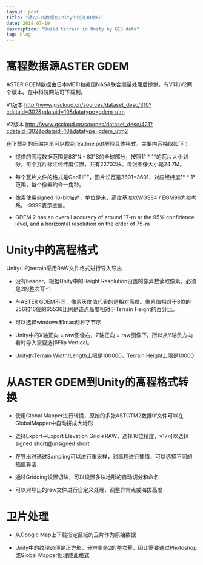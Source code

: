 ```yaml
---
layout: post
title: "通过GIS数据在Unity中创建3D地形"
date: 2018-07-19
description: "Build terrain in Unity by GIS data"
tag: blog
---   
```


# 高程数据源ASTER GDEM

ASTER GDEM数据由日本METI和美国NASA联合测量处理后提供，有V1和V2两个版本。在中科院网站可下载到。

V1版本 http://www.gscloud.cn/sources/dataset_desc/310?cdataid=302&pdataid=10&datatype=gdem_utm

V2版本 http://www.gscloud.cn/sources/dataset_desc/421?cdataid=302&pdataid=10&datatype=gdem_utm2

在下载到的压缩包里可以找到readme.pdf解释具体格式。主要内容抽取如下：

- 提供的高程数据范围是83°N - 83°S的全球部分，按照1° * 1°的瓦片大小划分，每个瓦片标注经纬度位置，共有22702块。每张图像大小是24.7M。

- 每个瓦片文件的格式是GeoTIFF，图片长宽是3601*3601，对应经纬度1° * 1°范围，每个像素约合一角秒。

- 像素使用signed 16-bit描述，单位是米，高度基准以WGS84 / EGM96为参考系。-9999表示空值。

- GDEM 2 has an overall accuracy of around 17-m at the 95% confidence level, and a horizontal resolution on the order of 75-m

# Unity中的高程格式

Unity中的terrain采用RAW文件格式进行导入导出

- 没有header，根据Unity中的Height Resolution设置的像素数读取像素，必须是2的整次幂+1

- 与ASTER GDEM不同，像素灰度值代表的是相对高度。像素值相对于8位的256和16位的65536比例是该点高度相对于Terrain Height的百分比。

- 可以选择windows和mac两种字节序

- Unity中的X轴正向 = raw图像右，Z轴正向 = raw图像下。所以从Y轴负方向看时导入需要选择Flip Vertical。

- Unity的Terrain Width/Length上限是100000，Terrain Height上限是10000

# 从ASTER GDEM到Unity的高程格式转换

- 使用Global Mapper进行转换，原始的多张ASTGTM2数据tif文件可以在GlobalMapper中自动拼成大地形

- 选择Export→Export Elevation Grid→RAW，选择16位精度，v17可以选择signed short或unsigned short

- 在导出时通过Sampling可以进行重采样，对高程进行插值，可以选择不同的插值算法

- 通过Gridding设置切块，可以设置多块地形的自动切分和命名

- 可以对导出的raw文件进行自定义处理，调整异常点或海拔高度

# 卫片处理

- 从Google Map上下载指定区域的卫片作为原始数据

- Unity中的纹理必须是正方形，分辨率是2的整次幂，因此需要通过Photoshop或Global Mapper处理成此格式

